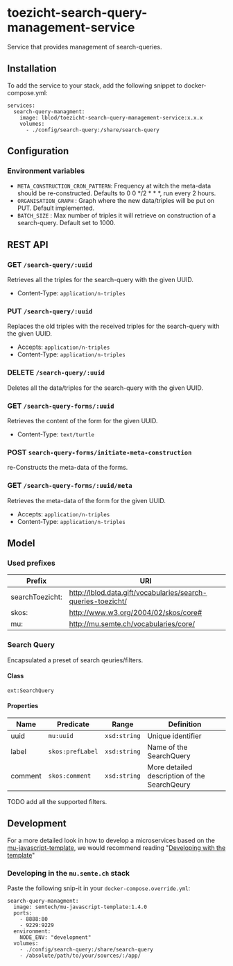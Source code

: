 # toezicht-search-query-management-service

Service that provides management of search-queries.

## Installation

To add the service to your stack, add the following snippet to docker-compose.yml:

```
services:
  search-query-managment:
    image: lblod/toezicht-search-query-management-service:x.x.x
    volumes:
      - ./config/search-query:/share/search-query
```

## Configuration

### Environment variables

- `META_CONSTRUCTION_CRON_PATTERN`: Frequency at witch the meta-data should be re-constructed. Defaults to 0 0 */2 * * *, run every 2 hours.
- `ORGANISATION_GRAPH` : Graph where the new data/triples will be put on PUT. Default implemented.
- `BATCH_SIZE` : Max number of triples it will retrieve on construction of a search-query. Default set to 1000.

   
## REST API

### GET `/search-query/:uuid`

Retrieves all the triples for the search-query with the given UUID.

- Content-Type: `application/n-triples`

### PUT `/search-query/:uuid`

Replaces the old triples with the received triples for the search-query with the given UUID.

- Accepts: `application/n-triples`
- Content-Type: `application/n-triples`

### DELETE `/search-query/:uuid`

Deletes all the data/triples for the search-query with the given UUID.

### GET `/search-query-forms/:uuid`

Retrieves the content of the form for the given UUID.

- Content-Type: `text/turtle`

### POST `search-query-forms/initiate-meta-construction`

re-Constructs the meta-data of the forms.

### GET `/search-query-forms/:uuid/meta`

Retrieves the meta-data of the form for the given UUID.

- Accepts: `application/n-triples`
- Content-Type: `application/n-triples`

## Model

### Used prefixes

Prefix | URI 
--- | --- 
searchToezicht: |  <http://lblod.data.gift/vocabularies/search-queries-toezicht/>
skos: |  <http://www.w3.org/2004/02/skos/core#>
mu: |  <http://mu.semte.ch/vocabularies/core/>

### Search Query

Encapsulated a preset of search qeuries/filters.

#### Class

`ext:SearchQuery`

#### Properties

 Name | Predicate | Range | Definition 
--- | --- | --- | ---
uuid | `mu:uuid` | `xsd:string` | Unique identifier
label | `skos:prefLabel` | `xsd:string` | Name of the SearchQuery
comment | `skos:comment` | `xsd:string` | More detailed description of the SearchQeury

TODO add all the supported filters.

## Development

For a more detailed look in how to develop a microservices based on the [mu-javascript-template](https://github.com/mu-semtech/mu-javascript-template), 
we would recommend reading "[Developing with the template](https://github.com/mu-semtech/mu-javascript-template#developing-with-the-template)"

### Developing in the `mu.semte.ch` stack

Paste the following snip-it in your `docker-compose.override.yml`:

````  
search-query-managment:
  image: semtech/mu-javascript-template:1.4.0
  ports:
    - 8888:80
    - 9229:9229
  environment:
    NODE_ENV: "development"
  volumes:
    - ./config/search-query:/share/search-query
    - /absolute/path/to/your/sources/:/app/
